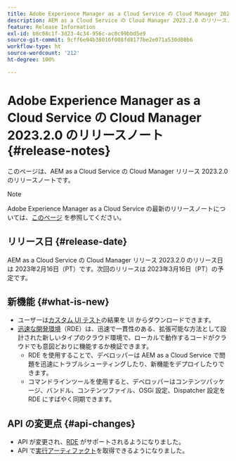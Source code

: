 ```yaml
---
title: Adobe Experience Manager as a Cloud Service の Cloud Manager 2023.2.0 のリリースノート
description: AEM as a Cloud Service の Cloud Manager 2023.2.0 のリリースノートです。
feature: Release Information
exl-id: b8c08c1f-3d23-4c34-956c-ac0c99bbd5e9
source-git-commit: 9cff6e94b38016f008fd8177be2e071a530d80b6
workflow-type: ht
source-wordcount: '212'
ht-degree: 100%

---
```


# Adobe Experience Manager as a Cloud Service の Cloud Manager 2023.2.0 のリリースノート {#release-notes}

このページは、AEM as a Cloud Service の Cloud Manager リリース 2023.2.0 のリリースノートです。

>[!NOTE]
>
>Adobe Experience Manager as a Cloud Service の最新のリリースノートについては、[このページ](/help/release-notes/release-notes-cloud/release-notes-current.md) を参照してください。

## リリース日 {#release-date}

AEM as a Cloud Service の Cloud Manager リリース 2023.2.0 のリリース日は 2023年2月16日（PT）です。次回のリリースは 2023年3月16日（PT）の予定です。

## 新機能 {#what-is-new}

* ユーザーは[カスタム UI テスト](/help/implementing/cloud-manager/ui-testing.md)の結果を UI からダウンロードできます。
* [迅速な開発環境](/help/implementing/developing/introduction/rapid-development-environments.md)（RDE）は、迅速で一貫性のある、拡張可能な方法として設計された新しいタイプのクラウド環境で、ローカルで動作するコードがクラウドでも意図どおりに機能するか検証できます。
   * RDE を使用することで、デベロッパーは AEM as a Cloud Service で問題を迅速にトラブルシューティングしたり、新機能をデプロイしたりできます。
   * コマンドラインツールを使用すると、デベロッパーはコンテンツパッケージ、バンドル、コンテンツファイル、OSGi 設定、Dispatcher 設定を RDE にすばやく同期できます。

## API の変更点 {#api-changes}

* API が変更され、[RDE](https://developer.adobe.com/experience-cloud/cloud-manager/reference/api/#tag/Rapid-Development-Environments) がサポートされるようになりました。
* API で[実行アーティファクト](https://developer.adobe.com/experience-cloud/cloud-manager/reference/api/#tag/Execution-Artifacts)を取得できるようになりました。

